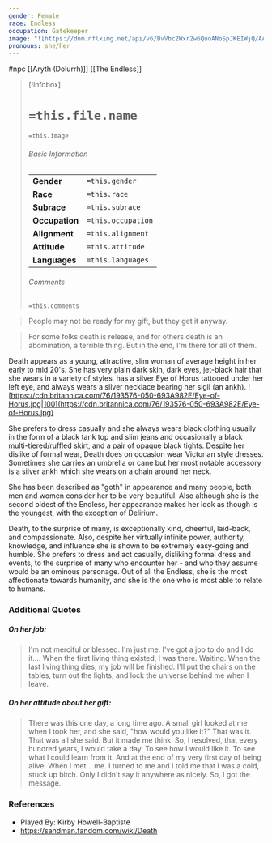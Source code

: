 ```yaml
---
gender: Female
race: Endless
occupation: Gatekeeper
image: "![https://dnm.nflximg.net/api/v6/BvVbc2Wxr2w6QuoANoSpJKEIWjQ/AAAAQSFWLRWACnr19Xy8x6eH6ULZonyYqoSopG6vpUgveZKLifGIye_JOLGL-kb_0UekHBf42XcIybm2Yjr4yiw2OcvtQgDYHSlb_ZSjW0I78hnctSiM1R1tDI4wjYaW-IngM12dreBDXmUX7M0b6qB9oylZYCk.jpg?r=edf|300](https://dnm.nflximg.net/api/v6/BvVbc2Wxr2w6QuoANoSpJKEIWjQ/AAAAQSFWLRWACnr19Xy8x6eH6ULZonyYqoSopG6vpUgveZKLifGIye_JOLGL-kb_0UekHBf42XcIybm2Yjr4yiw2OcvtQgDYHSlb_ZSjW0I78hnctSiM1R1tDI4wjYaW-IngM12dreBDXmUX7M0b6qB9oylZYCk.jpg?r=edf)"
pronouns: she/her
---
```

 #npc [[Aryth (Dolurrh)]] [[The Endless]]

> [!infobox]
> # `=this.file.name`
> `=this.image`
> ###### Basic Information
> |  |  |
> | ---- | ---- |
> | **Gender** | `=this.gender` |
> | **Race** | `=this.race` |
> | **Subrace** | `=this.subrace` |
> | **Occupation** | `=this.occupation` |
> | **Alignment** | `=this.alignment` |
> | **Attitude** | `=this.attitude` |
> | **Languages** | `=this.languages` |
> ###### Comments
> `=this.comments`

>People may not be ready for my gift, but they get it anyway.

>For some folks death is release, and for others death is an abomination, a terrible thing. But in the end, I'm there for all of them.

Death appears as a young, attractive, slim woman of average height in her early to mid 20's. She has very plain dark skin, dark eyes, jet-black hair that she wears in a variety of styles, has a silver Eye of Horus tattooed under her left eye, and always wears a silver necklace bearing her sigil (an ankh).
![https://cdn.britannica.com/76/193576-050-693A982E/Eye-of-Horus.jpg|100](https://cdn.britannica.com/76/193576-050-693A982E/Eye-of-Horus.jpg)

She prefers to dress casually and she always wears black clothing usually in the form of a black tank top and slim jeans and occasionally a black multi-tiered/ruffled skirt, and a pair of opaque black tights. Despite her dislike of formal wear, Death does on occasion wear Victorian style dresses. Sometimes she carries an umbrella or cane but her most notable accessory is a silver ankh which she wears on a chain around her neck.

She has been described as "goth" in appearance and many people, both men and women consider her to be very beautiful. Also although she is the second oldest of the Endless, her appearance makes her look as though is the youngest, with the exception of Delirium.

Death, to the surprise of many, is exceptionally kind, cheerful, laid-back, and compassionate. Also, despite her virtually infinite power, authority, knowledge, and influence she is shown to be extremely easy-going and humble. She prefers to dress and act casually, disliking formal dress and events, to the surprise of many who encounter her - and who they assume would be an ominous personage. Out of all the Endless, she is the most affectionate towards humanity, and she is the one who is most able to relate to humans.

### Additional Quotes

##### On her job:

> I'm not merciful or blessed. I'm just me. I've got a job to do and I do it.... When the first living thing existed, I was there. Waiting. When the last living thing dies, my job will be finished. I'll put the chairs on the tables, turn out the lights, and lock the universe behind me when I leave.

##### On her attitude about her gift:

>There was this one day, a long time ago. A small girl looked at me when I took her, and she said, "how would you like it?" That was it. That was all she said. But it made me think. So, I resolved, that every hundred years, I would take a day. To see how I would like it. To see what I could learn from it. And at the end of my very first day of being alive. When I met... me. I turned to me and I told me that I was a cold, stuck up bitch. Only I didn't say it anywhere as nicely. So, I got the message.

### References

* Played By: Kirby Howell-Baptiste
* https://sandman.fandom.com/wiki/Death
